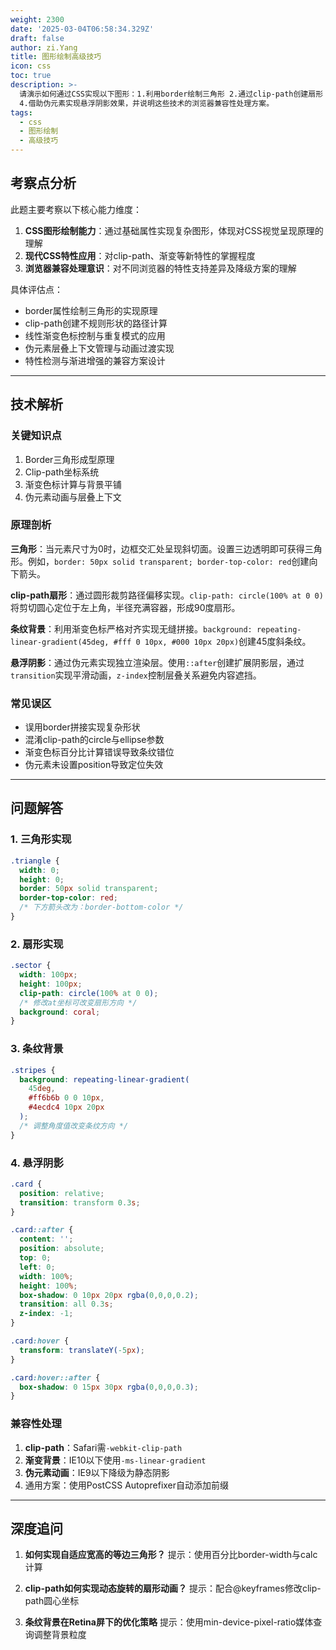 ```yaml
---
weight: 2300
date: '2025-03-04T06:58:34.329Z'
draft: false
author: zi.Yang
title: 图形绘制高级技巧
icon: css
toc: true
description: >-
  请演示如何通过CSS实现以下图形：1.利用border绘制三角形 2.通过clip-path创建扇形 3.使用linear-gradient实现条纹背景
  4.借助伪元素实现悬浮阴影效果，并说明这些技术的浏览器兼容性处理方案。
tags:
  - css
  - 图形绘制
  - 高级技巧
---
```


## 考察点分析

此题主要考察以下核心能力维度：
1. **CSS图形绘制能力**：通过基础属性实现复杂图形，体现对CSS视觉呈现原理的理解
2. **现代CSS特性应用**：对clip-path、渐变等新特性的掌握程度
3. **浏览器兼容处理意识**：对不同浏览器的特性支持差异及降级方案的理解

具体评估点：
- border属性绘制三角形的实现原理
- clip-path创建不规则形状的路径计算
- 线性渐变色标控制与重复模式的应用
- 伪元素层叠上下文管理与动画过渡实现
- 特性检测与渐进增强的兼容方案设计

---

## 技术解析

### 关键知识点
1. Border三角形成型原理
2. Clip-path坐标系统
3. 渐变色标计算与背景平铺
4. 伪元素动画与层叠上下文

### 原理剖析
**三角形**：当元素尺寸为0时，边框交汇处呈现斜切面。设置三边透明即可获得三角形。例如，`border: 50px solid transparent; border-top-color: red`创建向下箭头。

**clip-path扇形**：通过圆形裁剪路径偏移实现。`clip-path: circle(100% at 0 0)`将剪切圆心定位于左上角，半径充满容器，形成90度扇形。

**条纹背景**：利用渐变色标严格对齐实现无缝拼接。`background: repeating-linear-gradient(45deg, #fff 0 10px, #000 10px 20px)`创建45度斜条纹。

**悬浮阴影**：通过伪元素实现独立渲染层。使用`::after`创建扩展阴影层，通过`transition`实现平滑动画，`z-index`控制层叠关系避免内容遮挡。

### 常见误区
- 误用border拼接实现复杂形状
- 混淆clip-path的circle与ellipse参数
- 渐变色标百分比计算错误导致条纹错位
- 伪元素未设置position导致定位失效

---

## 问题解答

### 1. 三角形实现
```css
.triangle {
  width: 0;
  height: 0;
  border: 50px solid transparent;
  border-top-color: red;
  /* 下方箭头改为：border-bottom-color */
}
```

### 2. 扇形实现
```css
.sector {
  width: 100px;
  height: 100px;
  clip-path: circle(100% at 0 0);
  /* 修改at坐标可改变扇形方向 */
  background: coral;
}
```

### 3. 条纹背景
```css
.stripes {
  background: repeating-linear-gradient(
    45deg,
    #ff6b6b 0 0 10px,
    #4ecdc4 10px 20px
  );
  /* 调整角度值改变条纹方向 */
}
```

### 4. 悬浮阴影
```css
.card {
  position: relative;
  transition: transform 0.3s;
}

.card::after {
  content: '';
  position: absolute;
  top: 0;
  left: 0;
  width: 100%;
  height: 100%;
  box-shadow: 0 10px 20px rgba(0,0,0,0.2);
  transition: all 0.3s;
  z-index: -1;
}

.card:hover {
  transform: translateY(-5px);
}

.card:hover::after {
  box-shadow: 0 15px 30px rgba(0,0,0,0.3);
}
```

### 兼容性处理
1. **clip-path**：Safari需`-webkit-clip-path`
2. **渐变背景**：IE10以下使用`-ms-linear-gradient`
3. **伪元素动画**：IE9以下降级为静态阴影
4. 通用方案：使用PostCSS Autoprefixer自动添加前缀

---

## 深度追问

1. **如何实现自适应宽高的等边三角形？**
提示：使用百分比border-width与calc计算

2. **clip-path如何实现动态旋转的扇形动画？**
提示：配合@keyframes修改clip-path圆心坐标

3. **条纹背景在Retina屏下的优化策略**
提示：使用min-device-pixel-ratio媒体查询调整背景粒度